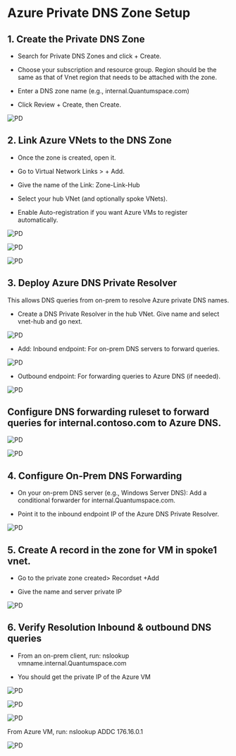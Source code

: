 # Azure Private DNS Zone Setup

## 1. Create the Private DNS Zone

- Search for Private DNS Zones and click + Create.

- Choose your subscription and resource group. Region should be the same as that of  Vnet region that needs to be attached with the zone.

- Enter a DNS zone name (e.g., internal.Quantumspace.com)

- Click Review + Create, then Create.

![PD](Screenshots/imgpdn1.png)

## 2. Link Azure VNets to the DNS Zone

- Once the zone is created, open it.

- Go to Virtual Network Links > + Add.

- Give the name of the Link: Zone-Link-Hub

- Select your hub VNet (and optionally spoke VNets).

- Enable Auto-registration if you want Azure VMs to register automatically.

![PD](Screenshots/imgpdn2.png)

![PD](Screenshots/imgpdn3.png)

![PD](Screenshots/imgpdn4.png)

## 3. Deploy Azure DNS Private Resolver

This allows DNS queries from on-prem to resolve Azure private DNS names.

- Create a DNS Private Resolver in the hub VNet. Give name and select vnet-hub and go next.

![PD](Screenshots/imgpdn5.png)

- Add: Inbound endpoint: For on-prem DNS servers to forward queries.

![PD](Screenshots/imgpdn6.png)

- Outbound endpoint: For forwarding queries to Azure DNS (if needed).

![PD](Screenshots/imgpdn7.png)

## Configure DNS forwarding ruleset to forward queries for internal.contoso.com to Azure DNS.

![PD](Screenshots/imgpdn8.png)

![PD](Screenshots/imgpdn9.png)

## 4. Configure On-Prem DNS Forwarding

- On your on-prem DNS server (e.g., Windows Server DNS): Add a conditional forwarder for internal.Quantumspace.com.

- Point it to the inbound endpoint IP of the Azure DNS Private Resolver.

![PD](Screenshots/imgpdn10.png)

## 5. Create A record in the zone for VM in spoke1 vnet.

- Go to the private zone created> Recordset +Add

- Give the name and server private IP

![PD](Screenshots/imgpdn11.png)

## 6. Verify Resolution Inbound & outbound DNS queries

- From an on-prem client, run: nslookup vmname.internal.Quantumspace.com

- You should get the private IP of the Azure VM

![PD](Screenshots/imgin.png)

![PD](Screenshots/imgpdn12.png)

![PD](Screenshots/imgpdn13.png)

From Azure VM, run: nslookup ADDC 176.16.0.1

![PD](Screenshots/imgout.png)
